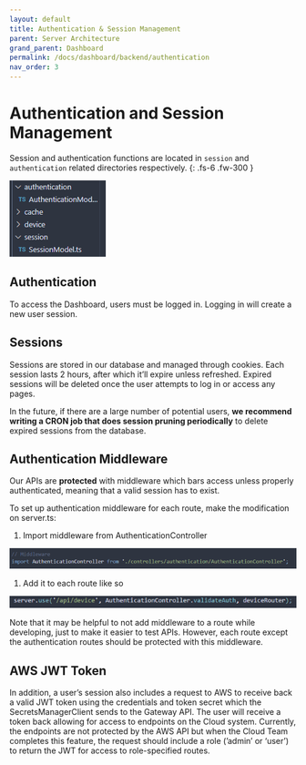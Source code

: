 ```yaml
---
layout: default
title: Authentication & Session Management
parent: Server Architecture
grand_parent: Dashboard
permalink: /docs/dashboard/backend/authentication
nav_order: 3
---
```


# Authentication and Session Management
Session and authentication functions are located in `session` and `authentication` related directories respectively.
{: .fs-6 .fw-300 }

![Untitled](./images/10-authentication.png)

## Authentication

To access the Dashboard, users must be logged in. Logging in will create a new user session.

## Sessions

Sessions are stored in our database and managed through cookies. Each session lasts 2 hours, after which it’ll expire unless refreshed. Expired sessions will be deleted once the user attempts to log in or access any pages.

In the future, if there are a large number of potential users, **we recommend writing a CRON job that does session pruning periodically** to delete expired sessions from the database.

## Authentication Middleware

Our APIs are **protected** with middleware which bars access unless properly authenticated, meaning that a valid session has to exist.

To set up authentication middleware for each route, make the modification on server.ts:

1. Import middleware from AuthenticationController

![Untitled](./images/11-auth_middleware.png)

1. Add it to each route like so

![Untitled](./images/12-auth_middleware_use.png)

Note that it may be helpful to not add middleware to a route while developing, just to make it easier to test APIs. However, each route except the authentication routes should be protected with this middleware.

## AWS JWT Token

In addition, a user’s session also includes a request to AWS to receive back a valid JWT token using the credentials and token secret which the SecretsManagerClient sends to the Gateway API. The user will receive a token back allowing for access to endpoints on the Cloud system. Currently, the endpoints are not protected by the AWS API but when the Cloud Team completes this feature, the request should include a role (’admin’ or ‘user’) to return the JWT for access to role-specified routes.